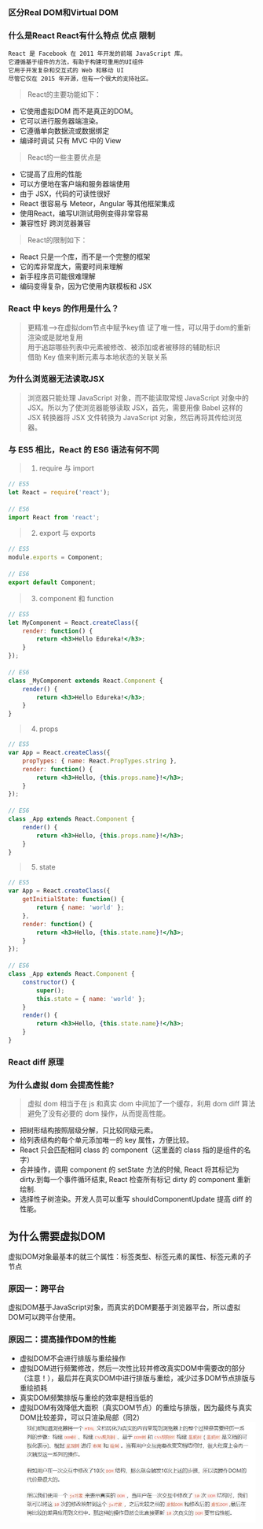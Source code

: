 ### 区分Real DOM和Virtual DOM
### 什么是React React有什么特点 优点 限制
    React 是 Facebook 在 2011 年开发的前端 JavaScript 库。
    它遵循基于组件的方法，有助于构建可重用的UI组件
    它用于开发复杂和交互式的 Web 和移动 UI
    尽管它仅在 2015 年开源，但有一个很大的支持社区。
>React的主要功能如下：
+ 它使用虚拟DOM 而不是真正的DOM。
+ 它可以进行服务器端渲染。
+ 它遵循单向数据流或数据绑定
+ 编译时调试 只有 MVC 中的 View
>React的一些主要优点是
+ 它提高了应用的性能
+ 可以方便地在客户端和服务器端使用
+ 由于 JSX，代码的可读性很好
+ React 很容易与 Meteor，Angular 等其他框架集成
+ 使用React，编写UI测试用例变得非常容易
+ 兼容性好 跨浏览器兼容
>React的限制如下：
+ React 只是一个库，而不是一个完整的框架
+ 它的库非常庞大，需要时间来理解
+ 新手程序员可能很难理解
+ 编码变得复杂，因为它使用内联模板和 JSX
### React 中 keys 的作用是什么？
>更精准-->在虚拟dom节点中赋予key值 证了唯一性，可以用于dom的重新渲染或是就地复用<br />
用于追踪哪些列表中元素被修改、被添加或者被移除的辅助标识<br />
借助 Key 值来判断元素与本地状态的关联关系
### 为什么浏览器无法读取JSX
>浏览器只能处理 JavaScript 对象，而不能读取常规 JavaScript 对象中的 JSX。所以为了使浏览器能够读取 JSX，首先，需要用像 Babel 这样的 JSX 转换器将 JSX 文件转换为 JavaScript 对象，然后再将其传给浏览器。
### 与 ES5 相比，React 的 ES6 语法有何不同
>1. require 与 import
```js
// ES5
let React = require('react');

// ES6
import React from 'react';
```
>2. export 与 exports
```js
// ES5
module.exports = Component;
 
// ES6
export default Component;
```
>3. component 和 function
```jsx harmony
// ES5
let MyComponent = React.createClass({
    render: function() {
        return <h3>Hello Edureka!</h3>;
    }
});
 
// ES6
class _MyComponent extends React.Component {
    render() {
        return <h3>Hello Edureka!</h3>;
    }
}
```
>4. props
```jsx harmony
// ES5
var App = React.createClass({
    propTypes: { name: React.PropTypes.string },
    render: function() {
        return <h3>Hello, {this.props.name}!</h3>;
    }
});

// ES6
class _App extends React.Component {
    render() {
        return <h3>Hello, {this.props.name}!</h3>;
    }
}
```
>5. state
```jsx harmony
// ES5
var App = React.createClass({
    getInitialState: function() {
        return { name: 'world' };
    },
    render: function() {
        return <h3>Hello, {this.state.name}!</h3>;
    }
});

// ES6
class _App extends React.Component {
    constructor() {
        super();
        this.state = { name: 'world' };
    }
    render() {
        return <h3>Hello, {this.state.name}!</h3>;
    }
}
```
### React diff 原理
### 为什么虚拟 dom 会提高性能?
>虚拟 dom 相当于在 js 和真实 dom 中间加了一个缓存，利用 dom diff 算法避免了没有必要的 dom 操作，从而提高性能。

+ 把树形结构按照层级分解，只比较同级元素。
+ 给列表结构的每个单元添加唯一的 key 属性，方便比较。
+ React 只会匹配相同 class 的 component（这里面的 class 指的是组件的名字）
+ 合并操作，调用 component 的 setState 方法的时候, React 将其标记为 dirty.到每一个事件循环结束, React 检查所有标记 dirty 的 component 重新绘制.
+ 选择性子树渲染。开发人员可以重写 shouldComponentUpdate 提高 diff 的性能。

## 为什么需要虚拟DOM
虚拟DOM对象最基本的就三个属性：标签类型、标签元素的属性、标签元素的子节点
### 原因一：跨平台
虚拟DOM基于JavaScript对象，而真实的DOM要基于浏览器平台，所以虚拟DOM可以跨平台使用。
### 原因二：提高操作DOM的性能
+ 虚拟DOM不会进行排版与重绘操作
+ 虚拟DOM进行频繁修改，然后一次性比较并修改真实DOM中需要改的部分（注意！），最后并在真实DOM中进行排版与重绘，减少过多DOM节点排版与重绘损耗
+ 真实DOM频繁排版与重绘的效率是相当低的
+ 虚拟DOM有效降低大面积（真实DOM节点）的重绘与排版，因为最终与真实DOM比较差异，可以只渲染局部（同2）
![Image text](img/虚拟DOM.jpg)